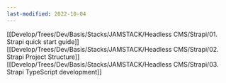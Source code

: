 ```yaml
---
last-modified: 2022-10-04
---
```

[[Develop/Trees/Dev/Basis/Stacks/JAMSTACK/Headless CMS/Strapi/01. Strapi quick start guide]]
[[Develop/Trees/Dev/Basis/Stacks/JAMSTACK/Headless CMS/Strapi/02. Strapi Project Structure]]
[[Develop/Trees/Dev/Basis/Stacks/JAMSTACK/Headless CMS/Strapi/03. Strapi TypeScript development]]
